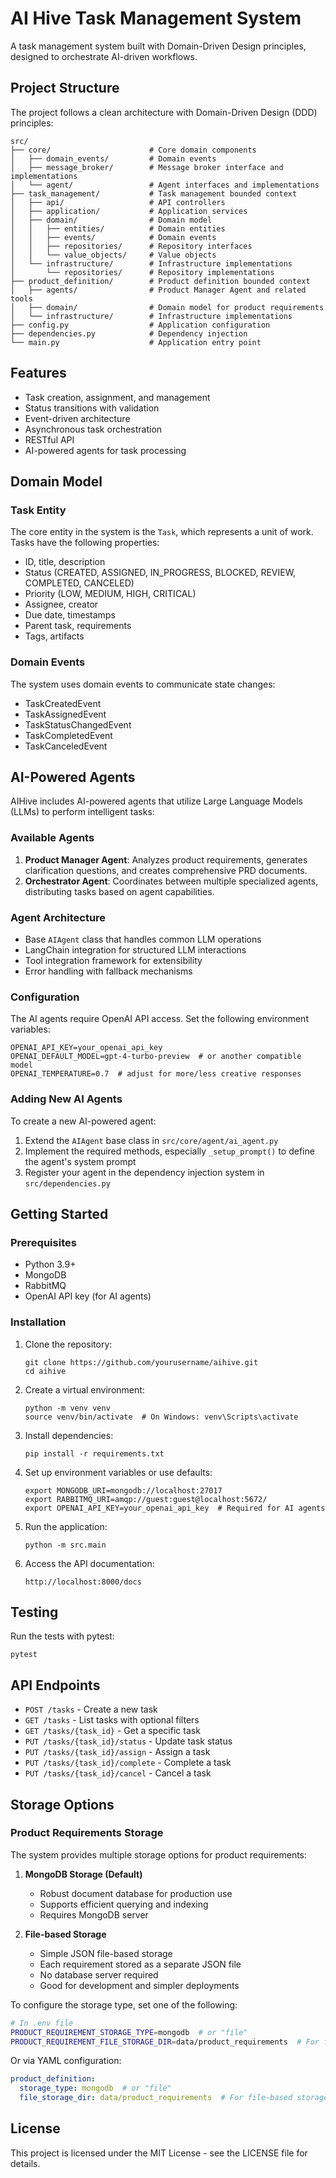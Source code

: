 # AI Hive Task Management System

A task management system built with Domain-Driven Design principles, designed to orchestrate AI-driven workflows.

## Project Structure

The project follows a clean architecture with Domain-Driven Design (DDD) principles:

```
src/
├── core/                      # Core domain components
│   ├── domain_events/         # Domain events
│   ├── message_broker/        # Message broker interface and implementations
│   └── agent/                 # Agent interfaces and implementations
├── task_management/           # Task management bounded context
│   ├── api/                   # API controllers
│   ├── application/           # Application services
│   ├── domain/                # Domain model
│   │   ├── entities/          # Domain entities
│   │   ├── events/            # Domain events
│   │   ├── repositories/      # Repository interfaces
│   │   └── value_objects/     # Value objects
│   └── infrastructure/        # Infrastructure implementations
│       └── repositories/      # Repository implementations
├── product_definition/        # Product definition bounded context
│   ├── agents/                # Product Manager Agent and related tools
│   ├── domain/                # Domain model for product requirements
│   └── infrastructure/        # Infrastructure implementations
├── config.py                  # Application configuration
├── dependencies.py            # Dependency injection
└── main.py                    # Application entry point
```

## Features

- Task creation, assignment, and management
- Status transitions with validation
- Event-driven architecture
- Asynchronous task orchestration
- RESTful API
- AI-powered agents for task processing

## Domain Model

### Task Entity

The core entity in the system is the `Task`, which represents a unit of work. Tasks have the following properties:

- ID, title, description
- Status (CREATED, ASSIGNED, IN_PROGRESS, BLOCKED, REVIEW, COMPLETED, CANCELED)
- Priority (LOW, MEDIUM, HIGH, CRITICAL)
- Assignee, creator
- Due date, timestamps
- Parent task, requirements
- Tags, artifacts

### Domain Events

The system uses domain events to communicate state changes:

- TaskCreatedEvent
- TaskAssignedEvent
- TaskStatusChangedEvent
- TaskCompletedEvent
- TaskCanceledEvent

## AI-Powered Agents

AIHive includes AI-powered agents that utilize Large Language Models (LLMs) to perform intelligent tasks:

### Available Agents

1. **Product Manager Agent**: Analyzes product requirements, generates clarification questions, and creates comprehensive PRD documents.
2. **Orchestrator Agent**: Coordinates between multiple specialized agents, distributing tasks based on agent capabilities.

### Agent Architecture

- Base `AIAgent` class that handles common LLM operations
- LangChain integration for structured LLM interactions
- Tool integration framework for extensibility
- Error handling with fallback mechanisms

### Configuration

The AI agents require OpenAI API access. Set the following environment variables:

```
OPENAI_API_KEY=your_openai_api_key
OPENAI_DEFAULT_MODEL=gpt-4-turbo-preview  # or another compatible model
OPENAI_TEMPERATURE=0.7  # adjust for more/less creative responses
```

### Adding New AI Agents

To create a new AI-powered agent:

1. Extend the `AIAgent` base class in `src/core/agent/ai_agent.py`
2. Implement the required methods, especially `_setup_prompt()` to define the agent's system prompt
3. Register your agent in the dependency injection system in `src/dependencies.py`

## Getting Started

### Prerequisites

- Python 3.9+
- MongoDB
- RabbitMQ
- OpenAI API key (for AI agents)

### Installation

1. Clone the repository:
   ```
   git clone https://github.com/yourusername/aihive.git
   cd aihive
   ```

2. Create a virtual environment:
   ```
   python -m venv venv
   source venv/bin/activate  # On Windows: venv\Scripts\activate
   ```

3. Install dependencies:
   ```
   pip install -r requirements.txt
   ```

4. Set up environment variables or use defaults:
   ```
   export MONGODB_URI=mongodb://localhost:27017
   export RABBITMQ_URI=amqp://guest:guest@localhost:5672/
   export OPENAI_API_KEY=your_openai_api_key  # Required for AI agents
   ```

5. Run the application:
   ```
   python -m src.main
   ```

6. Access the API documentation:
   ```
   http://localhost:8000/docs
   ```

## Testing

Run the tests with pytest:

```
pytest
```

## API Endpoints

- `POST /tasks` - Create a new task
- `GET /tasks` - List tasks with optional filters
- `GET /tasks/{task_id}` - Get a specific task
- `PUT /tasks/{task_id}/status` - Update task status
- `PUT /tasks/{task_id}/assign` - Assign a task
- `PUT /tasks/{task_id}/complete` - Complete a task
- `PUT /tasks/{task_id}/cancel` - Cancel a task

## Storage Options

### Product Requirements Storage

The system provides multiple storage options for product requirements:

1. **MongoDB Storage (Default)**
   - Robust document database for production use
   - Supports efficient querying and indexing
   - Requires MongoDB server

2. **File-based Storage**
   - Simple JSON file-based storage
   - Each requirement stored as a separate JSON file
   - No database server required
   - Good for development and simpler deployments

To configure the storage type, set one of the following:

```bash
# In .env file
PRODUCT_REQUIREMENT_STORAGE_TYPE=mongodb  # or "file"
PRODUCT_REQUIREMENT_FILE_STORAGE_DIR=data/product_requirements  # For file-based storage
```

Or via YAML configuration:

```yaml
product_definition:
  storage_type: mongodb  # or "file"
  file_storage_dir: data/product_requirements  # For file-based storage
```

## License

This project is licensed under the MIT License - see the LICENSE file for details. 